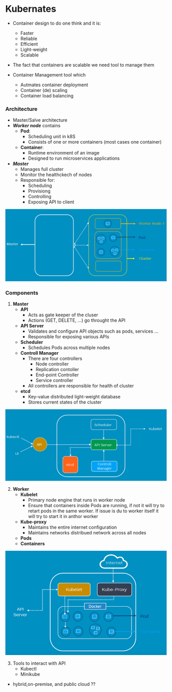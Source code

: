 # Kubernates 
* Container design to do one think and it is: 
	* Faster
	* Reliable 
	* Efficient 
	* Light-weight 
	* Scalable 
* The fact that containers are scalable we need tool to manage them 

* Container Management tool which 
	* Autmates container deployment
	* Container (de) scaling 
	* Container load balancing 


### Architecture
* Master/Salve architecture 
* ***Worker node*** contains 
    * **Pod**:
        * Scheduling unit in k8S
        * Consists of one or more containers (most cases one container)
    * **Container**: 
        * Runtime environment of an image 
        * Designed to run microservices applications
* ***Master***
    * Manages full cluster 
    * Monitor the healthckech of nodes 
    * Responsible for: 
        * Scheduling 
        * Provisiong
        * Controlling 
        * Exposing API to client 

<img src="./screeshots/archi_1.PNG"> 

### Components 
1. **Master**
    * **API**
        * Acts as gate keeper of the cluser
        * Actions (GET, DELETE, ...) go throught the API
    * **API Server**
        * Validates and configure API objects such as pods, services ...
        * Responsible for exposing various APIs
    * **Scheduler**
        * Schedules Pods across multiple nodes
    * **Controll Manager**
        * There are four controllers
            * Node controller
            * Replication contoller
            * End-point Controller
            * Service controller
        * All controllers are responsible for health of cluster
    * **etcd**
        * Key-value distributed light-weight database
        * Stores current states of the cluster

<img src="./screeshots/master_cmpts.PNG"> 

2. **Worker**
    * **Kubelet**
        * Primary node engine that runs in worker node 
        * Ensure that containers inside Pods are running, if not it will try to retart pods in the same worker. If issue is du to worker itself it will try to start it in anthor worker
    * **Kube-proxy**
        * Maintains the entire internet configuration
        * Maintains networks distribued network across all nodes 
    * **Pods**
    * **Containers**

<img src="./screeshots/worker_cmpts.PNG"> 

3. Tools to interact with API
    * Kubectl
    * Minikube
* hybrid,on-premise, and public cloud ??

